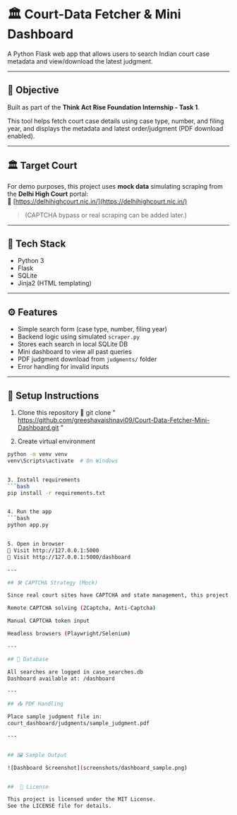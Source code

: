 # 🏛️ Court-Data Fetcher & Mini Dashboard

A Python Flask web app that allows users to search Indian court case metadata and view/download the latest judgment.

---

## 📌 Objective

Built as part of the **Think Act Rise Foundation Internship - Task 1**.

This tool helps fetch court case details using case type, number, and filing year, and displays the metadata and latest order/judgment (PDF download enabled).

---

## 🏛️ Target Court

For demo purposes, this project uses **mock data** simulating scraping from the **Delhi High Court** portal:  
🔗 [https://delhihighcourt.nic.in/](https://delhihighcourt.nic.in/)

> (CAPTCHA bypass or real scraping can be added later.)

---

## 🔧 Tech Stack

- Python 3
- Flask
- SQLite
- Jinja2 (HTML templating)

---

## ⚙️ Features

- Simple search form (case type, number, filing year)
- Backend logic using simulated `scraper.py`
- Stores each search in local SQLite DB
- Mini dashboard to view all past queries
- PDF judgment download from `judgments/` folder
- Error handling for invalid inputs

---

## 🚀 Setup Instructions

1. Clone this repository
🔗 git clone  " https://github.com/greeshavaishnavi09/Court-Data-Fetcher-Mini-Dashboard.git "

2. Create virtual environment  
```bash
python -m venv venv  
venv\Scripts\activate  # On Windows


3. Install requirements  
```bash
pip install -r requirements.txt


4. Run the app  
```bash
python app.py


5. Open in browser
🔗 Visit http://127.0.0.1:5000
🔗 Visit http://127.0.0.1:5000/dashboard

---

## 🛠️ CAPTCHA Strategy (Mock)

Since real court sites have CAPTCHA and state management, this project currently uses mock data for testing. Future upgrades may include:

Remote CAPTCHA solving (2Captcha, Anti-Captcha)

Manual CAPTCHA token input

Headless browsers (Playwright/Selenium)

---

## 💾 Database

All searches are logged in case_searches.db
Dashboard available at: /dashboard 

---

## 📥 PDF Handling

Place sample judgment file in:
court_dashboard/judgments/sample_judgment.pdf

---


## 🖼️ Sample Output

![Dashboard Screenshot](screenshots/dashboard_sample.png)


##  📜 License

This project is licensed under the MIT License.
See the LICENSE file for details.


